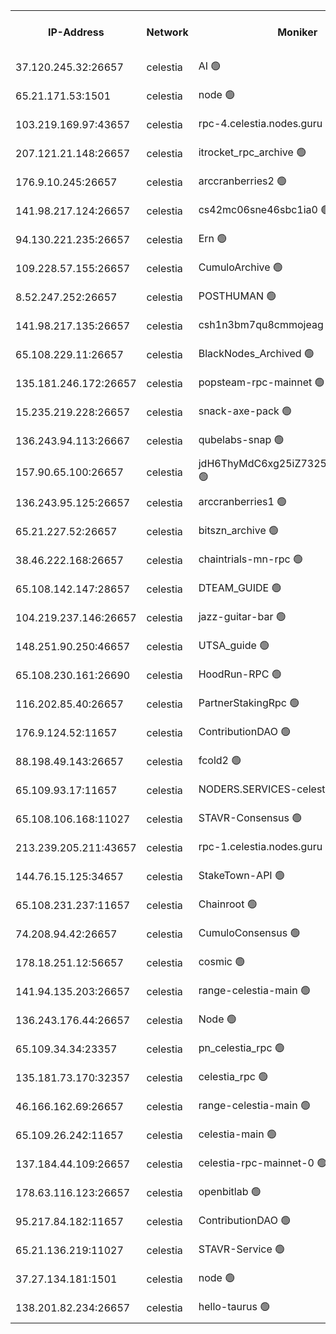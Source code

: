 


<table><tr><th>IP-Address</th><th>Network</th><th>Moniker</th><th>Latest Block Height</th><th>Earliest Block Height</th><th>Catching Up</th><th>Tx Index</th><th>Voting Power</th><th>Version</th><th>Scan Time</th></tr><tr><td>37.120.245.32:26657</td><td>celestia</td><td>AI 🟢</td><td>4504488</td><td>1</td><td>False</td><td>off</td><td>0</td><td>3.3.1</td><td>2025-03-18T05:20:44.010832121UTC</td></tr><tr><td>65.21.171.53:1501</td><td>celestia</td><td>node 🟢</td><td>4504488</td><td>1</td><td>False</td><td>on</td><td>0</td><td>3.4.2</td><td>2025-03-18T05:20:44.359311529UTC</td></tr><tr><td>103.219.169.97:43657</td><td>celestia</td><td>rpc-4.celestia.nodes.guru 🟢</td><td>4504491</td><td>1</td><td>False</td><td>on</td><td>0</td><td>3.4.2</td><td>2025-03-18T05:20:58.182157467UTC</td></tr><tr><td>207.121.21.148:26657</td><td>celestia</td><td>itrocket_rpc_archive 🟢</td><td>4504492</td><td>1</td><td>False</td><td>on</td><td>0</td><td>3.4.2</td><td>2025-03-18T05:21:07.994980032UTC</td></tr><tr><td>176.9.10.245:26657</td><td>celestia</td><td>arccranberries2 🟢</td><td>4504500</td><td>1</td><td>False</td><td>on</td><td>0</td><td>3.4.2</td><td>2025-03-18T05:21:54.821510562UTC</td></tr><tr><td>141.98.217.124:26657</td><td>celestia</td><td>cs42mc06sne46sbc1ia0 🟢</td><td>4504500</td><td>1</td><td>False</td><td>on</td><td>0</td><td>3.4.2</td><td>2025-03-18T05:21:57.678456302UTC</td></tr><tr><td>94.130.221.235:26657</td><td>celestia</td><td>Ern 🟢</td><td>4504510</td><td>1</td><td>False</td><td>on</td><td>0</td><td>3.4.2</td><td>2025-03-18T05:22:55.308909225UTC</td></tr><tr><td>109.228.57.155:26657</td><td>celestia</td><td>CumuloArchive 🟢</td><td>4504512</td><td>1</td><td>False</td><td>on</td><td>0</td><td>3.4.2</td><td>2025-03-18T05:23:03.836725077UTC</td></tr><tr><td>8.52.247.252:26657</td><td>celestia</td><td>POSTHUMAN 🟢</td><td>4504513</td><td>1</td><td>False</td><td>on</td><td>0</td><td>3.4.2</td><td>2025-03-18T05:23:12.935067123UTC</td></tr><tr><td>141.98.217.135:26657</td><td>celestia</td><td>csh1n3bm7qu8cmmojeag 🟢</td><td>4504513</td><td>1</td><td>False</td><td>on</td><td>0</td><td>3.4.2</td><td>2025-03-18T05:23:13.689360902UTC</td></tr><tr><td>65.108.229.11:26657</td><td>celestia</td><td>BlackNodes_Archived 🟢</td><td>4504514</td><td>1</td><td>False</td><td>on</td><td>0</td><td>3.4.2</td><td>2025-03-18T05:23:18.154388702UTC</td></tr><tr><td>135.181.246.172:26657</td><td>celestia</td><td>popsteam-rpc-mainnet 🟢</td><td>4504520</td><td>1</td><td>False</td><td>on</td><td>0</td><td>3.4.0</td><td>2025-03-18T05:23:51.627274040UTC</td></tr><tr><td>15.235.219.228:26657</td><td>celestia</td><td>snack-axe-pack 🟢</td><td>4504530</td><td>1</td><td>False</td><td>off</td><td>0</td><td>3.1.1</td><td>2025-03-18T05:24:57.410283549UTC</td></tr><tr><td>136.243.94.113:26667</td><td>celestia</td><td>qubelabs-snap 🟢</td><td>4492831</td><td>1</td><td>False</td><td>on</td><td>0</td><td>3.4.2</td><td>2025-03-18T05:25:27.075089071UTC</td></tr><tr><td>157.90.65.100:26657</td><td>celestia</td><td>jdH6ThyMdC6xg25iZ7325GZa2Se4y7SX 🟢</td><td>4504536</td><td>1</td><td>False</td><td>on</td><td>0</td><td>3.4.2</td><td>2025-03-18T05:25:33.677813185UTC</td></tr><tr><td>136.243.95.125:26657</td><td>celestia</td><td>arccranberries1 🟢</td><td>4504543</td><td>1</td><td>False</td><td>on</td><td>0</td><td>3.4.2</td><td>2025-03-18T05:26:13.129939671UTC</td></tr><tr><td>65.21.227.52:26657</td><td>celestia</td><td>bitszn_archive 🟢</td><td>4504545</td><td>1</td><td>False</td><td>on</td><td>0</td><td>3.4.2</td><td>2025-03-18T05:26:24.057707477UTC</td></tr><tr><td>38.46.222.168:26657</td><td>celestia</td><td>chaintrials-mn-rpc 🟢</td><td>4504545</td><td>1</td><td>False</td><td>on</td><td>0</td><td>3.4.2</td><td>2025-03-18T05:26:24.841857751UTC</td></tr><tr><td>65.108.142.147:28657</td><td>celestia</td><td>DTEAM_GUIDE 🟢</td><td>4504551</td><td>1</td><td>False</td><td>on</td><td>0</td><td>3.4.2</td><td>2025-03-18T05:27:00.803172716UTC</td></tr><tr><td>104.219.237.146:26657</td><td>celestia</td><td>jazz-guitar-bar 🟢</td><td>4504552</td><td>1</td><td>False</td><td>off</td><td>0</td><td>3.1.1</td><td>2025-03-18T05:27:10.390337344UTC</td></tr><tr><td>148.251.90.250:46657</td><td>celestia</td><td>UTSA_guide 🟢</td><td>4504560</td><td>1</td><td>False</td><td>on</td><td>0</td><td>3.4.2</td><td>2025-03-18T05:28:00.124308354UTC</td></tr><tr><td>65.108.230.161:26690</td><td>celestia</td><td>HoodRun-RPC 🟢</td><td>2371494</td><td>1537165</td><td>False</td><td>off</td><td>0</td><td>1.9.0</td><td>2025-03-18T05:27:07.664627021UTC</td></tr><tr><td>116.202.85.40:26657</td><td>celestia</td><td>PartnerStakingRpc 🟢</td><td>2371494</td><td>1588231</td><td>False</td><td>on</td><td>0</td><td>1.9.0</td><td>2025-03-18T05:20:52.805666328UTC</td></tr><tr><td>176.9.124.52:11657</td><td>celestia</td><td>ContributionDAO 🟢</td><td>4504544</td><td>2419178</td><td>False</td><td>on</td><td>0</td><td>3.4.2</td><td>2025-03-18T05:26:21.591503641UTC</td></tr><tr><td>88.198.49.143:26657</td><td>celestia</td><td>fcold2 🟢</td><td>4504524</td><td>3174774</td><td>False</td><td>on</td><td>0</td><td>3.4.2</td><td>2025-03-18T05:24:16.600894039UTC</td></tr><tr><td>65.109.93.17:11657</td><td>celestia</td><td>NODERS.SERVICES-celestia 🟢</td><td>4504526</td><td>3188251</td><td>False</td><td>on</td><td>0</td><td>3.4.0</td><td>2025-03-18T05:24:31.958293094UTC</td></tr><tr><td>65.108.106.168:11027</td><td>celestia</td><td>STAVR-Consensus 🟢</td><td>4504506</td><td>3831001</td><td>False</td><td>on</td><td>0</td><td>3.4.2-mocha</td><td>2025-03-18T05:22:28.861814764UTC</td></tr><tr><td>213.239.205.211:43657</td><td>celestia</td><td>rpc-1.celestia.nodes.guru 🟢</td><td>4504525</td><td>3897823</td><td>False</td><td>on</td><td>0</td><td>3.4.2</td><td>2025-03-18T05:24:25.300594325UTC</td></tr><tr><td>144.76.15.125:34657</td><td>celestia</td><td>StakeTown-API 🟢</td><td>4504494</td><td>4246335</td><td>False</td><td>on</td><td>0</td><td>3.4.2</td><td>2025-03-18T05:21:21.141084413UTC</td></tr><tr><td>65.108.231.237:11657</td><td>celestia</td><td>Chainroot 🟢</td><td>4504500</td><td>4277078</td><td>False</td><td>on</td><td>0</td><td>3.2.0</td><td>2025-03-18T05:21:55.245972472UTC</td></tr><tr><td>74.208.94.42:26657</td><td>celestia</td><td>CumuloConsensus 🟢</td><td>4503225</td><td>4279001</td><td>False</td><td>on</td><td>0</td><td>3.4.2</td><td>2025-03-18T05:22:29.671972589UTC</td></tr><tr><td>178.18.251.12:56657</td><td>celestia</td><td>cosmic 🟢</td><td>4504513</td><td>4286104</td><td>False</td><td>on</td><td>0</td><td>3.3.1</td><td>2025-03-18T05:23:13.303078605UTC</td></tr><tr><td>141.94.135.203:26657</td><td>celestia</td><td>range-celestia-main 🟢</td><td>4470499</td><td>4322080</td><td>False</td><td>off</td><td>0</td><td>3.4.0</td><td>2025-03-18T05:20:57.254537068UTC</td></tr><tr><td>136.243.176.44:26657</td><td>celestia</td><td>Node 🟢</td><td>4504508</td><td>4325001</td><td>False</td><td>on</td><td>0</td><td>3.4.2</td><td>2025-03-18T05:22:40.183335924UTC</td></tr><tr><td>65.109.34.34:23357</td><td>celestia</td><td>pn_celestia_rpc 🟢</td><td>4504520</td><td>4383559</td><td>False</td><td>on</td><td>0</td><td>3.4.0</td><td>2025-03-18T05:23:51.250322753UTC</td></tr><tr><td>135.181.73.170:32357</td><td>celestia</td><td>celestia_rpc 🟢</td><td>4504551</td><td>4383590</td><td>False</td><td>on</td><td>0</td><td>3.4.0</td><td>2025-03-18T05:27:03.204913362UTC</td></tr><tr><td>46.166.162.69:26657</td><td>celestia</td><td>range-celestia-main 🟢</td><td>4436051</td><td>4416569</td><td>False</td><td>off</td><td>0</td><td>3.3.1</td><td>2025-03-18T05:21:02.633026013UTC</td></tr><tr><td>65.109.26.242:11657</td><td>celestia</td><td>celestia-main 🟢</td><td>4504533</td><td>4433370</td><td>False</td><td>on</td><td>0</td><td>3.4.2</td><td>2025-03-18T05:25:14.579248677UTC</td></tr><tr><td>137.184.44.109:26657</td><td>celestia</td><td>celestia-rpc-mainnet-0 🟢</td><td>4504526</td><td>4477801</td><td>False</td><td>on</td><td>0</td><td>3.4.2</td><td>2025-03-18T05:24:28.534664400UTC</td></tr><tr><td>178.63.116.123:26657</td><td>celestia</td><td>openbitlab 🟢</td><td>4504492</td><td>4492220</td><td>False</td><td>on</td><td>0</td><td>3.4.2</td><td>2025-03-18T05:21:05.126688954UTC</td></tr><tr><td>95.217.84.182:11657</td><td>celestia</td><td>ContributionDAO 🟢</td><td>4504546</td><td>4492220</td><td>False</td><td>off</td><td>0</td><td>3.4.2</td><td>2025-03-18T05:26:35.362286929UTC</td></tr><tr><td>65.21.136.219:11027</td><td>celestia</td><td>STAVR-Service 🟢</td><td>4501920</td><td>4498501</td><td>False</td><td>on</td><td>0</td><td>3.4.2-mocha</td><td>2025-03-18T05:20:43.624522697UTC</td></tr><tr><td>37.27.134.181:1501</td><td>celestia</td><td>node 🟢</td><td>4504510</td><td>4501837</td><td>False</td><td>off</td><td>0</td><td>3.0.2</td><td>2025-03-18T05:22:50.984362878UTC</td></tr><tr><td>138.201.82.234:26657</td><td>celestia</td><td>hello-taurus 🟢</td><td>4504526</td><td>4504001</td><td>False</td><td>off</td><td>0</td><td>3.4.2</td><td>2025-03-18T05:24:27.613064731UTC</td></tr></table>